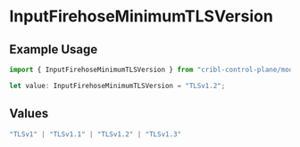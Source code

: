 # InputFirehoseMinimumTLSVersion

## Example Usage

```typescript
import { InputFirehoseMinimumTLSVersion } from "cribl-control-plane/models";

let value: InputFirehoseMinimumTLSVersion = "TLSv1.2";
```

## Values

```typescript
"TLSv1" | "TLSv1.1" | "TLSv1.2" | "TLSv1.3"
```